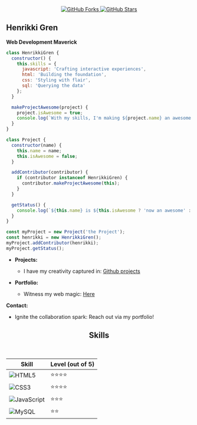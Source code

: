 <div align="center">
  <a href="https://github.com/Aiche-H">
    <img src="https://img.shields.io/badge/dynamic/json?logo=github&label=GitHub%20Forks&style=for-the-badge&query=%24.forks&url=https://api.github-star-counter.workers.dev/user/Aiche-H"   
 alt="GitHub Forks">
  </a>
  <a href="https://github.com/Aiche-H">
    <img src="https://img.shields.io/badge/dynamic/json?logo=github&label=GitHub%20Stars&style=for-the-badge&query=%24.stars&url=https://api.github-star-counter.workers.dev/user/Aiche-H"   
 alt="GitHub Stars">
  </a>
</div>

## **Henrikki Gren**

**Web Development Maverick**

```javascript
class HenrikkiGren {
  constructor() {
    this.skills = {
      javascript: 'Crafting interactive experiences',
      html: 'Building the foundation',
      css: 'Styling with flair',
      sql: 'Querying the data'
    };
  }

  makeProjectAwesome(project) {
    project.isAwesome = true;
    console.log(`With my skills, I'm making ${project.name} an awesome project!`);
  }
}

class Project {
  constructor(name) {
    this.name = name;
    this.isAwesome = false;
  }

  addContributor(contributor) {
    if (contributor instanceof HenrikkiGren) {
      contributor.makeProjectAwesome(this);
    }
  }

  getStatus() {
    console.log(`${this.name} is ${this.isAwesome ? 'now an awesome' : 'still not awesome'} project.`);
  }
}

const myProject = new Project('the Project');
const henrikki = new HenrikkiGren();
myProject.addContributor(henrikki);
myProject.getStatus();
````

* **Projects:**

  * I have my creativity captured in: [Github projects](https://github.com/Aiche-H?tab=repositories)

* **Portfolio:**

  * Witness my web magic: [Here](https://aiche-h.github.io/Portfolio/)

**Contact:**

  * Ignite the collaboration spark: Reach out via my portfolio\!

<div align="center">
  <h2>Skills</h2>
  <table>
    <thead>
      <tr>
        <th>Skill</th>
        <th>Level (out of 5)</th>
      </tr>
    </thead>
    <tbody>
      <tr>
        <td><img src="https://img.shields.io/badge/HTML5-E34F26?style=for-the-badge&logo=html5&logoColor=white" alt="HTML5"></td>
        <td>⭐⭐⭐⭐</td>
      </tr>
      <tr>
        <td><img src="https://img.shields.io/badge/CSS3-1572B6?style=for-the-badge&logo=css3&logoColor=white" alt="CSS3"></td>
        <td>⭐⭐⭐⭐</td>   

  </tr>
      <tr>
        <td><img src="https://img.shields.io/badge/JavaScript-323330?style=for-the-badge&logo=javascript&logoColor=F7DF1E" alt="JavaScript"></td>   

  <td>⭐⭐⭐</td>
      </tr>
      <tr>
        <td><img src="https://img.shields.io/badge/MySQL-005C84?style=for-the-badge&logo=mysql&logoColor=white" alt="MySQL"></td>
        <td>⭐⭐</td>
      </tr>
    </tbody>
  </table>
</div>
